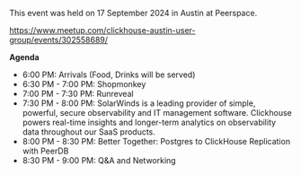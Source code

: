This event was held on 17 September 2024 in Austin at Peerspace.

https://www.meetup.com/clickhouse-austin-user-group/events/302558689/

**Agenda**
- 6:00 PM: Arrivals (Food, Drinks will be served)
- 6:30 PM - 7:00 PM: Shopmonkey
- 7:00 PM - 7:30 PM: Runreveal
- 7:30 PM - 8:00 PM: SolarWinds is a leading provider of simple, powerful, secure observability and IT management software. Clickhouse powers real-time insights and longer-term analytics on observability data throughout our SaaS products.
- 8:00 PM - 8:30 PM:  Better Together: Postgres to ClickHouse Replication with PeerDB
- 8:30 PM - 9:00 PM: Q&A and Networking
